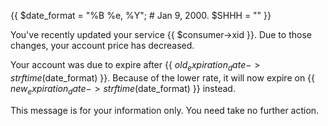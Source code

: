 {{ $date_format = "%B %e, %Y";  # Jan  9, 2000.
   $SHHH = "" }}

You've recently updated your service {{ $consumer->xid }}.
Due to those changes, your account price has decreased.

Your account was due to expire after {{ $old_expiration_date->strftime($date_format) }}.  Because of the lower
rate, it will now expire on {{ $new_expiration_date->strftime($date_format) }} instead.

This message is for your information only. You need take no further
action.
